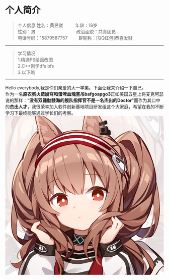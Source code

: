 # 个人简介
> 个人信息
姓名：黄昱崴 &ensp;&ensp;&ensp;&ensp;&ensp;年龄：18岁  
性别：男  &ensp;&ensp;&ensp;&ensp;&ensp;&ensp;&ensp;&ensp;&ensp;&ensp;&ensp;&ensp;&ensp;&ensp;&ensp;&ensp;&ensp;&ensp;政治面貌：共青团员   
电话号码：15879587757&ensp;&ensp;&ensp;&ensp;&ensp;群昵称：[QQ红包]恭喜发财  

***  
>学习情况   
1.精通PS绘画改图  
2.C++刚学dfs bfs  
3.以下略

***
Hello everybody,我是你们亲爱的大一学弟。下面让我来介绍一下自己。  
作为一名**原农粥火蒸崩穹和蛋啤血魂塞吊bafgoapgo3**正如美国五星上将麦克阿瑟说的那样：“**没有双锤骷髅海的舰队指挥官不是一名杰出的Doctor**"而作为其口中的**杰出人才**，我很荣幸加入软件创新基地项目研发组这个大家庭，希望在我的不断学习下最终能够通过学长们的考察。  
![Alt text](9c27fafe337b51f2e9483b3a5873a0e4582b8a2c61720-aMaY6T_fw658webp.webp)

